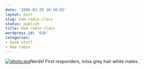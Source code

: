 ```yaml
---
date: '2008-03-29 10:50:02'
layout: post
slug: ham-radio-class
status: publish
title: Ham radio class
wordpress_id: '636'
categories:
- Geek stuff
- Ham radio
---
```


[![photo.jpg](http://fnord.phfactor.net/wp-photos/thumb.20080329-105002-1.jpg)](http://fnord.phfactor.net/wp-photos/20080329-105002-1.jpg)Nerds! First responders, lotsa grey hair white males.
